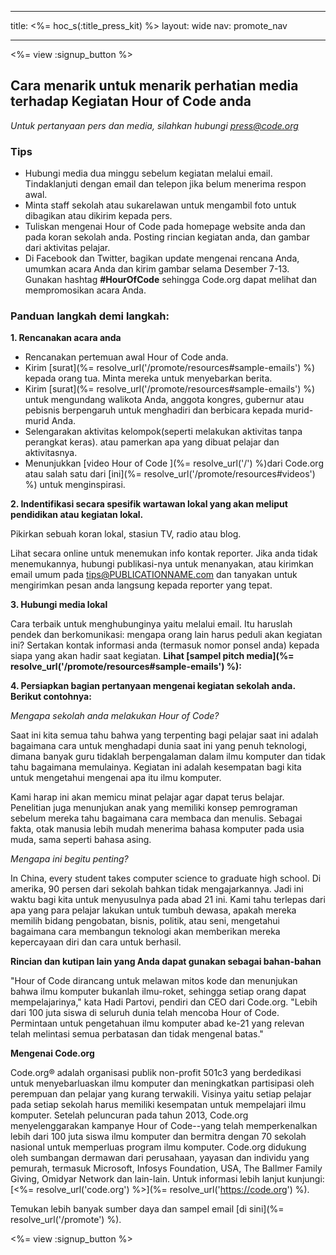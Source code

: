 * * *

title: <%= hoc_s(:title_press_kit) %> layout: wide nav: promote_nav

* * *

<%= view :signup_button %>

## Cara menarik untuk menarik perhatian media terhadap Kegiatan Hour of Code anda

*Untuk pertanyaan pers dan media, silahkan hubungi <press@code.org>*

### Tips

  * Hubungi media dua minggu sebelum kegiatan melalui email. Tindaklanjuti dengan email dan telepon jika belum menerima respon awal.
  * Minta staff sekolah atau sukarelawan untuk mengambil foto untuk dibagikan atau dikirim kepada pers.
  * Tuliskan mengenai Hour of Code pada homepage website anda dan pada koran sekolah anda. Posting rincian kegiatan anda, dan gambar dari aktivitas pelajar.
  * Di Facebook dan Twitter, bagikan update mengenai rencana Anda, umumkan acara Anda dan kirim gambar selama Desember 7-13. Gunakan hashtag **#HourOfCode** sehingga Code.org dapat melihat dan mempromosikan acara Anda.

### Panduan langkah demi langkah:

**1. Rencanakan acara anda**

  * Rencanakan pertemuan awal Hour of Code anda.
  * Kirim [surat](%= resolve_url('/promote/resources#sample-emails') %) kepada orang tua. Minta mereka untuk menyebarkan berita.
  * Kirim [surat](%= resolve_url('/promote/resources#sample-emails') %) untuk mengundang walikota Anda, anggota kongres, gubernur atau pebisnis berpengaruh untuk menghadiri dan berbicara kepada murid-murid Anda.
  * Selengarakan aktivitas kelompok(seperti melakukan aktivitas tanpa perangkat keras). atau pamerkan apa yang dibuat pelajar dan aktivitasnya.
  * Menunjukkan [video Hour of Code ](%= resolve_url('/') %)dari Code.org atau salah satu dari [ini](%= resolve_url('/promote/resources#videos') %) untuk menginspirasi.

**2. Indentifikasi secara spesifik wartawan lokal yang akan meliput pendidikan atau kegiatan lokal.**

Pikirkan sebuah koran lokal, stasiun TV, radio atau blog.

Lihat secara online untuk menemukan info kontak reporter. Jika anda tidak menemukannya, hubungi publikasi-nya untuk menanyakan, atau kirimkan email umum pada tips@PUBLICATIONNAME.com dan tanyakan untuk mengirimkan pesan anda langsung kepada reporter yang tepat.

**3. Hubungi media lokal**

Cara terbaik untuk menghubunginya yaitu melalui email. Itu haruslah pendek dan berkomunikasi: mengapa orang lain harus peduli akan kegiatan ini? Sertakan kontak informasi anda (termasuk nomor ponsel anda) kepada siapa yang akan hadir saat kegiatan. **Lihat [sampel pitch media](%= resolve_url('/promote/resources#sample-emails') %):**

**4. Persiapkan bagian pertanyaan mengenai kegiatan sekolah anda. Berikut contohnya:**

*Mengapa sekolah anda melakukan Hour of Code?*

Saat ini kita semua tahu bahwa yang terpenting bagi pelajar saat ini adalah bagaimana cara untuk menghadapi dunia saat ini yang penuh teknologi, dimana banyak guru tidaklah berpengalaman dalam ilmu komputer dan tidak tahu bagaimana memulainya. Kegiatan ini adalah kesempatan bagi kita untuk mengetahui mengenai apa itu ilmu komputer.

Kami harap ini akan memicu minat pelajar agar dapat terus belajar. Penelitian juga menunjukan anak yang memiliki konsep pemrograman sebelum mereka tahu bagaimana cara membaca dan menulis. Sebagai fakta, otak manusia lebih mudah menerima bahasa komputer pada usia muda, sama seperti bahasa asing.

*Mengapa ini begitu penting?*

In China, every student takes computer science to graduate high school. Di amerika, 90 persen dari sekolah bahkan tidak mengajarkannya. Jadi ini waktu bagi kita untuk menyusulnya pada abad 21 ini. Kami tahu terlepas dari apa yang para pelajar lakukan untuk tumbuh dewasa, apakah mereka memilih bidang pengobatan, bisnis, politik, atau seni, mengetahui bagaimana cara membangun teknologi akan memberikan mereka kepercayaan diri dan cara untuk berhasil.

**Rincian dan kutipan lain yang Anda dapat gunakan sebagai bahan-bahan**

"Hour of Code dirancang untuk melawan mitos kode dan menunjukan bahwa ilmu komputer bukanlah ilmu-roket, sehingga setiap orang dapat mempelajarinya," kata Hadi Partovi, pendiri dan CEO dari Code.org. "Lebih dari 100 juta siswa di seluruh dunia telah mencoba Hour of Code. Permintaan untuk pengetahuan ilmu komputer abad ke-21 yang relevan telah melintasi semua perbatasan dan tidak mengenal batas."

**Mengenai Code.org**

Code.org® adalah organisasi publik non-profit 501c3 yang berdedikasi untuk menyebarluaskan ilmu komputer dan meningkatkan partisipasi oleh perempuan dan pelajar yang kurang terwakili. Visinya yaitu setiap pelajar pada setiap sekolah harus memiliki kesempatan untuk mempelajari ilmu komputer. Setelah peluncuran pada tahun 2013, Code.org menyelenggarakan kampanye Hour of Code--yang telah memperkenalkan lebih dari 100 juta siswa ilmu komputer dan bermitra dengan 70 sekolah nasional untuk memperluas program ilmu komputer. Code.org didukung oleh sumbangan dermawan dari perusahaan, yayasan dan individu yang pemurah, termasuk Microsoft, Infosys Foundation, USA, The Ballmer Family Giving, Omidyar Network dan lain-lain. Untuk informasi lebih lanjut kunjungi: [<%= resolve_url('code.org') %>](%= resolve_url('https://code.org') %).

  
Temukan lebih banyak sumber daya dan sampel email [di sini](%= resolve_url('/promote') %).

<%= view :signup_button %>